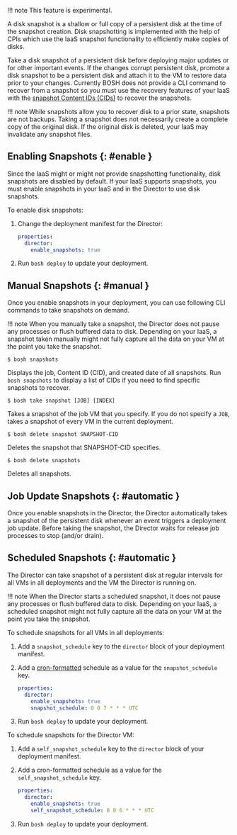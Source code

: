 !!! note
    This feature is experimental.

A disk snapshot is a shallow or full copy of a persistent disk at the time of the snapshot creation. Disk snapshotting is implemented with the help of CPIs which use the IaaS snapshot functionality to efficiently make copies of disks.

Take a disk snapshot of a persistent disk before deploying major updates or for other important events. If the changes corrupt persistent disk, promote a disk snapshot to be a persistent disk and attach it to the VM to restore data prior to your changes. Currently BOSH does not provide a CLI command to recover from a snapshot so you must use the recovery features of your IaaS with the [snapshot Content IDs (CIDs)](#manual) to recover the snapshots.

!!! note
    While snapshots allow you to recover disk to a prior state, snapshots are not backups. Taking a snapshot does not necessarily create a complete copy of the original disk. If the original disk is deleted, your IaaS may invalidate any snapshot files.

## Enabling Snapshots {: #enable }

Since the IaaS might or might not provide snapshotting functionality, disk snapshots are disabled by default. If your IaaS supports snapshots, you must enable snapshots in your IaaS and in the Director to use disk snapshots.

To enable disk snapshots:

1. Change the deployment manifest for the Director:

    ```yaml
    properties:
      director:
        enable_snapshots: true
    ```

1. Run `bosh deploy` to update your deployment.

## Manual Snapshots {: #manual }

Once you enable snapshots in your deployment, you can use following CLI commands to take snapshots on demand.

!!! note
    When you manually take a snapshot, the Director does not pause any processes or flush buffered data to disk. Depending on your IaaS, a snapshot taken manually might not fully capture all the data on your VM at the point you take the snapshot.

```shell
$ bosh snapshots
```

Displays the job, Content ID (CID), and created date of all snapshots. Run <code>bosh snapshots</code> to display a list of CIDs if you need to find specific snapshots to recover.

```shell
$ bosh take snapshot [JOB] [INDEX]
```

Takes a snapshot of the job VM that you specify. If you do not specify a <code>JOB</code>, takes a snapshot of every VM in the current deployment.

```shell
$ bosh delete snapshot SNAPSHOT-CID
```

Deletes the snapshot that SNAPSHOT-CID specifies.

```shell
$ bosh delete snapshots
```

Deletes all snapshots.

## Job Update Snapshots {: #automatic }

Once you enable snapshots in the Director, the Director automatically takes a snapshot of the persistent disk whenever an event triggers a deployment job update. Before taking the snapshot, the Director waits for release job processes to stop (and/or drain).

## Scheduled Snapshots {: #automatic }

The Director can take snapshot of a persistent disk at regular intervals for all VMs in all deployments and the VM the Director is running on.

!!! note
    When the Director starts a scheduled snapshot, it does not pause any processes or flush buffered data to disk. Depending on your IaaS, a scheduled snapshot might not fully capture all the data on your VM at the point you take the snapshot.

To schedule snapshots for all VMs in all deployments:

1. Add a `snapshot_schedule` key to the `director` block of your deployment manifest.

1. Add a [cron-formatted](https://github.com/jmettraux/rufus-scheduler/blob/two/README.rdoc#a-note-about-cron-jobs) schedule as a value for the `snapshot_schedule` key.

  	```yaml
    properties:
      director:
        enable_snapshots: true
        snapshot_schedule: 0 0 7 * * * UTC
    ```

1. Run `bosh deploy` to update your deployment.

To schedule snapshots for the Director VM:

1. Add a `self_snapshot_schedule` key to the `director` block of your deployment manifest.

1. Add a cron-formatted schedule as a value for the `self_snapshot_schedule` key.

    ```yaml
    properties:
      director:
        enable_snapshots: true
        self_snapshot_schedule: 0 0 6 * * * UTC
    ```

1. Run `bosh deploy` to update your deployment.
